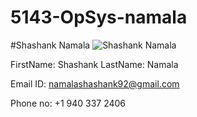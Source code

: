 # 5143-OpSys-namala

#Shashank Namala
![Shashank Namala](http://i66.tinypic.com/2eprrmb.jpg)

FirstName: Shashank LastName: Namala 

Email ID: namalashashank92@gmail.com

Phone no: +1 940 337 2406

